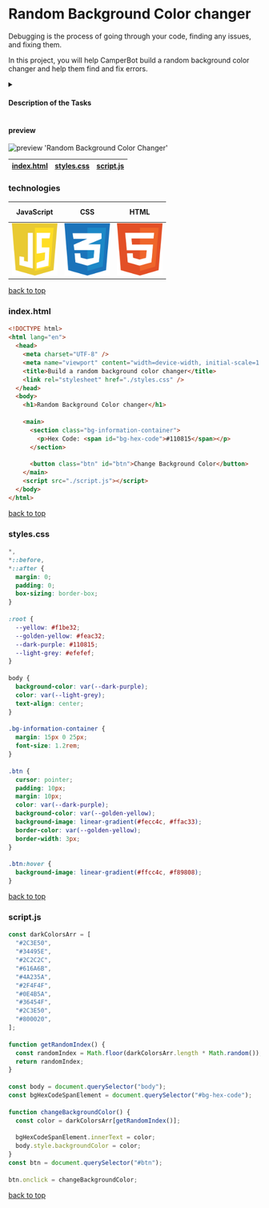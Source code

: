 <a id=top></a>

# Random Background Color changer

Debugging is the process of going through your code, finding any issues, and fixing them.

In this project, you will help CamperBot build a random background color changer and help them find and fix errors.

<details>
  <summary>
    <h4>Description of the Tasks</h4>
  </summary>
  <details>
      <summary>
        <h5>Step 1</h5>
      </summary>
      <p>
        CamperBot is trying to build out a random background color changer. But they keep running into issues and need your help to debug the code
      </p>
      <p>
        CamperBot has already added the HTML and CSS for the project. But they are confused as to why none of the styles and content is showing up on the page.
      </p>
      <p>
        When they open up the console they see this message:
      </p>
      <details>
        <summary>
          <h5>Example Code</h5>
        </summary>
        <code>SyntaxError: unknown: Unexpected token, expected "," (5:2)</code>
      </details>
      <p>
        Syntax errors are thrown when the JavaScript engine encounters something it can't interpret. In this case, it looks like CamperBot has syntax errors in the <code>darkColorsArr</code> array.
      </p>
      <p>
        Fix the syntax errors in the <code>darkColorsArr</code> array and you should see the content and styles show up on the page.
      </p>
  </details>
  <details>
    <summary>
      <h5>Step 2</h5>
    </summary>
    <p>
      Now, CamperBot is trying to create a function that will return a random index from the <code>darkColorsArr</code>. But they have run into the following error message:
    </p>
    <details>
      <summary>
        <h5>Example Code</h5>
      </summary>
      <code>Uncaught ReferenceError: math is not defined</code>
    </details>
    <p>
      A <code>ReferenceError</code> is thrown when a non-existent variable is referenced. In this case, it looks like CamperBot is trying to use <code>math</code> but JavaScript doesn't have a <code>math</code> object.
    </p>
    <p>
      Fix CamperBot's error in the <code>math.random()</code> line and open up the console again.
    </p>
  </details>
  <details>
  <summary>
    <h5>Step 3</h5>
  </summary>
        <p>
          Now that the <code>ReferenceError</code> is resolved, the console is displaying the correct results for a random number between <code>0</code> and <code>9</code>. But CamperBot was not expecting to see decimal numbers like these:
        </p>
            <details>
                <summary>
                    <h5>Example Code</h5>
                </summary>
                <code>0.015882899879771095</code><br>
                <code>2.114596286197641</code><br>
                <code>6.040964780197666</code><br>
            </details>
        <p>
            Update the <code>console</code> statement to print a whole number between <code>0</code> and <code>9</code>.
        </p>
        <p>
            Remember that you worked with a method in the Role Playing Game that rounds a number down to the nearest whole number.
        </p>
    </details>
    <details>
    <summary>
      <h5>Step 4</h5>
    </summary>
    <p>
        CamperBot is finished with building out the
        getRandomIndex function and it is working as expected. But now they are running into this issue
        when trying to create a reference to the <code>body</code> element in the DOM:
    </p>
    <p>
        <code>Uncaught TypeError: document.queryselector is not a function</code>
    </p>
    <p>
        A TypeError means that the code is trying to perform
        an operation on a value that is not of the expected type.
    </p>
    <p>
        Fix the TypeError by updating the document.queryselector
        method to the correct method name that selects an element from the DOM.
    </p>
  </details>
  <details>
    <summary>
      <h5>Step 5</h5>
    </summary>
      <p>
        CamperBot has created a new variable called <code>bgHexCodeSpanElement</code> to store the reference to the <code>span</code> element with the <code>id</code> of <code>bg-hex-code</code>. However, when they try to log that variable to the console, they get <code>null</code>.
      </p>
      <p>
        <code>null</code> is a special value in JavaScript that represents the absence of a value. This can happen when you try to access a property of an object that doesn't exist
        In this case, CamperBot is not passing in the correct selector to the <code>document.querySelector</code> method
      </p>
      <p>
        Fix the <code>document.querySelector("bg-hex-code")</code> line so that it correctly selects the element with the <code>id</code> of <code>bg-hex-code</code>.
      </p>
  </details>
  <details>
  <summary>
    <h5>Step 6</h5>
  </summary>
      <p>
        CamperBot has now created a function called <code>changeBackgroundColor</code> that changes the background color of the page to a random color from the <code>darkColorsArr</code> array. The function also displays the hex code for that new color.
      </p>
      <p>
        When they try to test out this function, they notice that the background color is not changing and the text shows the following:
      </p>
      <details>
        <summary>
          <h5>Example Code</h5>
        </summary>
        <code>Hex Code: undefined</code>
      </details>
      <p>
        <code>undefined</code> is showing up here because the <code>color</code> variable is not being set correctly.
      </p>
      <p>
        Fix the error in the <code>darkColorsArr[getRandomIndex]</code> line so that the color variable is set to a random color from the <code>darkColorsArr</code> array.
      </p>
    </details>
    <details>
      <summary>
        <h5>Step 7</h5>
      </summary>
        <p>
            CamperBot is trying to create a new variable called <code>btn</code> to store the reference to the button element with the <code>id</code> of <code>click-btn</code>
        </p>
        <p>
            However, when they try to log the button element to the console, they see that the button element is <code>null</code>.
        </p>
        <p>
             Open up the <code>index.html</code> to see the correct <code>id</code> name for that button element.
        </p>
        <p>
            Then fix the error for the <code>document.querySelector("#click-btn");</code> line.
        </p>
    </details>
    <details>
      <summary>
        <h5>Step 8</h5>
      </summary>
        <p>
          CamperBot has finished building out their random background color changer. However, when they click the button, the background color does not change.
        </p>
        <p>
          It looks like they are trying to use the <code>onclick</code> property but they are using it incorrectly. The <code>onclick</code> property should be assigned a function reference.
        </p>
        <p>
            Fix the error in the <code>btn.onclick = changeBackgroundColor;</code> line.
        </p>
        <p>
            Remember that you worked with the <code>onclick</code> property in the Role playing game project. Look back at the final solution to see how <code>onclick</code> was properly used.
        </p>
        <p>
            Once you fix that final bug, the random background color changer will be complete!
        </p>
    </details>
</details>

#### preview

![preview 'Random Background Color Changer'](https://github.com/AndriiKot/JS__Random_Background_Color_Changer__freeCodeCamp/blob/main/preview/end-project.png)

| [index.html](#indexhtml) | [styles.css](#stylescss) | [script.js](#scriptjs) |
| ------------------------ | ------------------------ | ---------------------- |

### technologies

<table>
  <thead>
    <tr>
      <th height=33 width=91>JavaScript</th>
      <th height=33 width=91>CSS</th>
      <th height=33 width=91>HTML</th>
    </tr>
  </thead>
  <tbody>
    <tr>
      <td height=33 width=91>
        <a href=https://ecma-international.org/publications-and-standards/standards/>
          <img src=https://github.com/AndriiKot/JS__Role_Playing_Game__FreeCodeCamp/blob/main/preview/icons/javascript-1.svg alt=JavaScript>
        </a>
      </td>
      <td height=33 width=91>
        <a href=https://www.w3.org/Style/CSS/>
          <img src=https://github.com/AndriiKot/JS__Role_Playing_Game__FreeCodeCamp/blob/main/preview/icons/css.svg alt=CSS>
        </a>
      </td>
      <td height=33 width=91>
        <a href=https://html.spec.whatwg.org/multipage/>
          <img src=https://github.com/AndriiKot/JS__Role_Playing_Game__FreeCodeCamp/blob/main/preview/icons/html.svg alt=HTML>
        </a>
      </td>
    </tr>
  </tbody>
</table>

[back to top](#top)

### index.html

```html
<!DOCTYPE html>
<html lang="en">
  <head>
    <meta charset="UTF-8" />
    <meta name="viewport" content="width=device-width, initial-scale=1.0" />
    <title>Build a random background color changer</title>
    <link rel="stylesheet" href="./styles.css" />
  </head>
  <body>
    <h1>Random Background Color changer</h1>

    <main>
      <section class="bg-information-container">
        <p>Hex Code: <span id="bg-hex-code">#110815</span></p>
      </section>

      <button class="btn" id="btn">Change Background Color</button>
    </main>
    <script src="./script.js"></script>
  </body>
</html>
```

[back to top](#top)

### styles.css

```css
*,
*::before,
*::after {
  margin: 0;
  padding: 0;
  box-sizing: border-box;
}

:root {
  --yellow: #f1be32;
  --golden-yellow: #feac32;
  --dark-purple: #110815;
  --light-grey: #efefef;
}

body {
  background-color: var(--dark-purple);
  color: var(--light-grey);
  text-align: center;
}

.bg-information-container {
  margin: 15px 0 25px;
  font-size: 1.2rem;
}

.btn {
  cursor: pointer;
  padding: 10px;
  margin: 10px;
  color: var(--dark-purple);
  background-color: var(--golden-yellow);
  background-image: linear-gradient(#fecc4c, #ffac33);
  border-color: var(--golden-yellow);
  border-width: 3px;
}

.btn:hover {
  background-image: linear-gradient(#ffcc4c, #f89808);
}
```

[back to top](#top)

### script.js

```js
const darkColorsArr = [
  "#2C3E50",
  "#34495E",
  "#2C2C2C",
  "#616A6B",
  "#4A235A",
  "#2F4F4F",
  "#0E4B5A",
  "#36454F",
  "#2C3E50",
  "#800020",
];

function getRandomIndex() {
  const randomIndex = Math.floor(darkColorsArr.length * Math.random());
  return randomIndex;
}

const body = document.querySelector("body");
const bgHexCodeSpanElement = document.querySelector("#bg-hex-code");

function changeBackgroundColor() {
  const color = darkColorsArr[getRandomIndex()];

  bgHexCodeSpanElement.innerText = color;
  body.style.backgroundColor = color;
}
const btn = document.querySelector("#btn");

btn.onclick = changeBackgroundColor;
```

[back to top](#top)
